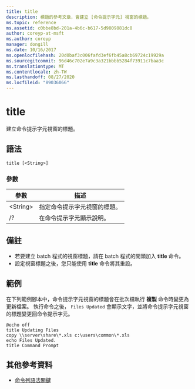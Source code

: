 ```yaml
---
title: title
description: 標題的參考文章，會建立 [命令提示字元] 視窗的標題。
ms.topic: reference
ms.assetid: c0bbe8bd-201a-4b6c-b617-5d9809881dc8
author: coreyp-at-msft
ms.author: coreyp
manager: dongill
ms.date: 10/16/2017
ms.openlocfilehash: 20d0baf3c006fafd3ef6fb45a8cb69724c19929a
ms.sourcegitcommit: 96d46c702e7a9c3a321bbbb5284f73911c7baa3c
ms.translationtype: MT
ms.contentlocale: zh-TW
ms.lasthandoff: 08/27/2020
ms.locfileid: "89036066"
---
```

# <a name="title"></a>title

建立命令提示字元視窗的標題。



## <a name="syntax"></a>語法

```
title [<String>]
```

### <a name="parameters"></a>參數

|參數|描述|
|---------|-----------|
|\<String>|指定命令提示字元視窗的標題。|
|/?|在命令提示字元顯示說明。|

## <a name="remarks"></a>備註

-   若要建立 batch 程式的視窗標題，請在 batch 程式的開頭加入 **title** 命令。
-   設定視窗標題之後，您只能使用 **title** 命令將其重設。

## <a name="examples"></a>範例

在下列範例腳本中，命令提示字元視窗的標題會在批次檔執行 **複製** 命令時變更為更新檔案。 執行命令之後， `Files Updated` 會顯示文字，並將命令提示字元視窗的標題變更回命令提示字元。
```
@echo off
title Updating Files
copy \\server\share\*.xls c:\users\common\*.xls
echo Files Updated.
title Command Prompt
```

## <a name="additional-references"></a>其他參考資料

- [命令列語法關鍵](command-line-syntax-key.md)